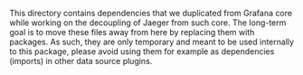 This directory contains dependencies that we duplicated from Grafana core while working on the decoupling of Jaeger from such core.
The long-term goal is to move these files away from here by replacing them with packages.
As such, they are only temporary and meant to be used internally to this package, please avoid using them for example as dependencies (imports) in other data source plugins.
